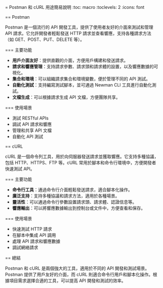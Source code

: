 = Postman 和 cURL 用途簡易說明
:toc: macro
:toclevels: 2
:icons: font

== Postman

Postman 是一個流行的 API 開發工具，提供了使用者友好的介面來測試和管理 API 請求。它允許開發者輕鬆發送 HTTP 請求並查看響應，支持各種請求方法（如 GET、POST、PUT、DELETE 等）。

=== 主要功能

* **用戶介面友好**：提供直觀的介面，方便用戶構建和發送請求。
* **請求和響應管理**：支持請求參數、請求頭和請求體的設置，以及響應數據的可視化。
* **集合和環境**：可以組織請求集合和環境變數，便於管理不同的 API 測試。
* **自動化測試**：支持編寫測試腳本，並可通過 Newman CLI 工具進行自動化測試。
* **文檔生成**：可以根據請求生成 API 文檔，方便團隊共享。

=== 使用場景

* 測試 RESTful APIs
* 調試 API 請求和響應
* 管理和共享 API 文檔
* 自動化 API 測試

== cURL

cURL 是一個命令列工具，用於向伺服器發送請求並獲取響應。它支持多種協議，包括 HTTP、HTTPS、FTP 等。cURL 常用於腳本和命令行環境中，方便開發者快速測試 API。

=== 主要功能

* **命令行工具**：通過命令行介面輕鬆發送請求，適合腳本化操作。
* **廣泛支持**：支持多種協議和請求方法，適用於各種場景。
* **靈活性**：可以通過命令行參數設置請求頭、請求體、認證信息等。
* **響應輸出**：可以將響應數據輸出到控制台或文件中，方便查看和保存。

=== 使用場景

* 快速測試 HTTP 請求
* 在腳本中集成 API 調用
* 處理 API 請求和響應數據
* 調試網絡請求

== 總結

Postman 和 cURL 是兩個強大的工具，適用於不同的 API 開發和測試場景。Postman 提供了用戶友好的介面，而 cURL 則適合命令行用戶和腳本化操作。根據項目需求選擇合適的工具，可以提高 API 開發和測試的效率。
